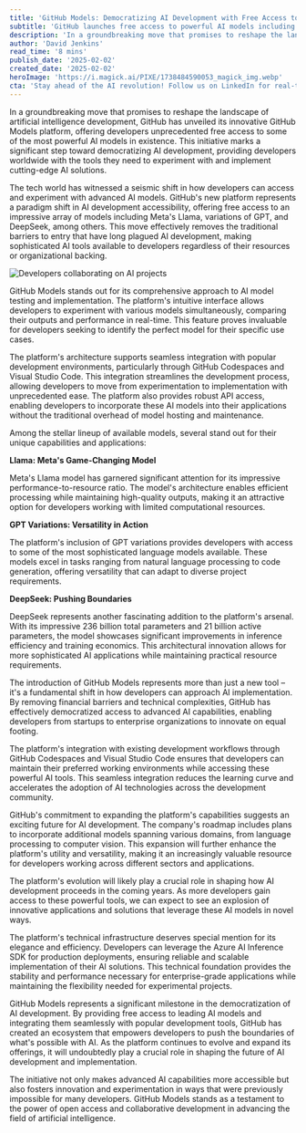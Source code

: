 ```yaml
---
title: 'GitHub Models: Democratizing AI Development with Free Access to GPT, Llama, and DeepSeek'
subtitle: 'GitHub launches free access to powerful AI models including GPT, Llama, and DeepSeek'
description: 'In a groundbreaking move that promises to reshape the landscape of artificial intelligence development, GitHub has unveiled its innovative GitHub Models platform, offering developers unprecedented free access to some of the most powerful AI models in existence. This initiative marks a significant step toward democratizing AI development, providing developers worldwide with the tools they need to experiment with and implement cutting-edge AI solutions.'
author: 'David Jenkins'
read_time: '8 mins'
publish_date: '2025-02-02'
created_date: '2025-02-02'
heroImage: 'https://i.magick.ai/PIXE/1738484590053_magick_img.webp'
cta: 'Stay ahead of the AI revolution! Follow us on LinkedIn for real-time updates on GitHub Models and other groundbreaking developments in AI technology.'
---
```


In a groundbreaking move that promises to reshape the landscape of artificial intelligence development, GitHub has unveiled its innovative GitHub Models platform, offering developers unprecedented free access to some of the most powerful AI models in existence. This initiative marks a significant step toward democratizing AI development, providing developers worldwide with the tools they need to experiment with and implement cutting-edge AI solutions.

The tech world has witnessed a seismic shift in how developers can access and experiment with advanced AI models. GitHub's new platform represents a paradigm shift in AI development accessibility, offering free access to an impressive array of models including Meta's Llama, variations of GPT, and DeepSeek, among others. This move effectively removes the traditional barriers to entry that have long plagued AI development, making sophisticated AI tools available to developers regardless of their resources or organizational backing.

![Developers collaborating on AI projects](https://i.magick.ai/PIXE/1738484590057_magick_img.webp)

GitHub Models stands out for its comprehensive approach to AI model testing and implementation. The platform's intuitive interface allows developers to experiment with various models simultaneously, comparing their outputs and performance in real-time. This feature proves invaluable for developers seeking to identify the perfect model for their specific use cases.

The platform's architecture supports seamless integration with popular development environments, particularly through GitHub Codespaces and Visual Studio Code. This integration streamlines the development process, allowing developers to move from experimentation to implementation with unprecedented ease. The platform also provides robust API access, enabling developers to incorporate these AI models into their applications without the traditional overhead of model hosting and maintenance.

Among the stellar lineup of available models, several stand out for their unique capabilities and applications:

**Llama: Meta's Game-Changing Model**

Meta's Llama model has garnered significant attention for its impressive performance-to-resource ratio. The model's architecture enables efficient processing while maintaining high-quality outputs, making it an attractive option for developers working with limited computational resources.

**GPT Variations: Versatility in Action**

The platform's inclusion of GPT variations provides developers with access to some of the most sophisticated language models available. These models excel in tasks ranging from natural language processing to code generation, offering versatility that can adapt to diverse project requirements.

**DeepSeek: Pushing Boundaries**

DeepSeek represents another fascinating addition to the platform's arsenal. With its impressive 236 billion total parameters and 21 billion active parameters, the model showcases significant improvements in inference efficiency and training economics. This architectural innovation allows for more sophisticated AI applications while maintaining practical resource requirements.

The introduction of GitHub Models represents more than just a new tool – it's a fundamental shift in how developers can approach AI implementation. By removing financial barriers and technical complexities, GitHub has effectively democratized access to advanced AI capabilities, enabling developers from startups to enterprise organizations to innovate on equal footing.

The platform's integration with existing development workflows through GitHub Codespaces and Visual Studio Code ensures that developers can maintain their preferred working environments while accessing these powerful AI tools. This seamless integration reduces the learning curve and accelerates the adoption of AI technologies across the development community.

GitHub's commitment to expanding the platform's capabilities suggests an exciting future for AI development. The company's roadmap includes plans to incorporate additional models spanning various domains, from language processing to computer vision. This expansion will further enhance the platform's utility and versatility, making it an increasingly valuable resource for developers working across different sectors and applications.

The platform's evolution will likely play a crucial role in shaping how AI development proceeds in the coming years. As more developers gain access to these powerful tools, we can expect to see an explosion of innovative applications and solutions that leverage these AI models in novel ways.

The platform's technical infrastructure deserves special mention for its elegance and efficiency. Developers can leverage the Azure AI Inference SDK for production deployments, ensuring reliable and scalable implementation of their AI solutions. This technical foundation provides the stability and performance necessary for enterprise-grade applications while maintaining the flexibility needed for experimental projects.

GitHub Models represents a significant milestone in the democratization of AI development. By providing free access to leading AI models and integrating them seamlessly with popular development tools, GitHub has created an ecosystem that empowers developers to push the boundaries of what's possible with AI. As the platform continues to evolve and expand its offerings, it will undoubtedly play a crucial role in shaping the future of AI development and implementation.

The initiative not only makes advanced AI capabilities more accessible but also fosters innovation and experimentation in ways that were previously impossible for many developers. GitHub Models stands as a testament to the power of open access and collaborative development in advancing the field of artificial intelligence.
